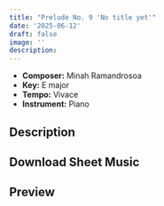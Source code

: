 ```yaml
---
title: "Prelude No. 9 'No title yet'"
date: '2025-06-12'
draft: false
image: ''
description:
---
```


- **Composer:** Minah Ramandrosoa
- **Key:** E major
- **Tempo:** Vivace
- **Instrument:** Piano

<!--more-->
## Description



 ## Download Sheet Music


 ## Preview 
 